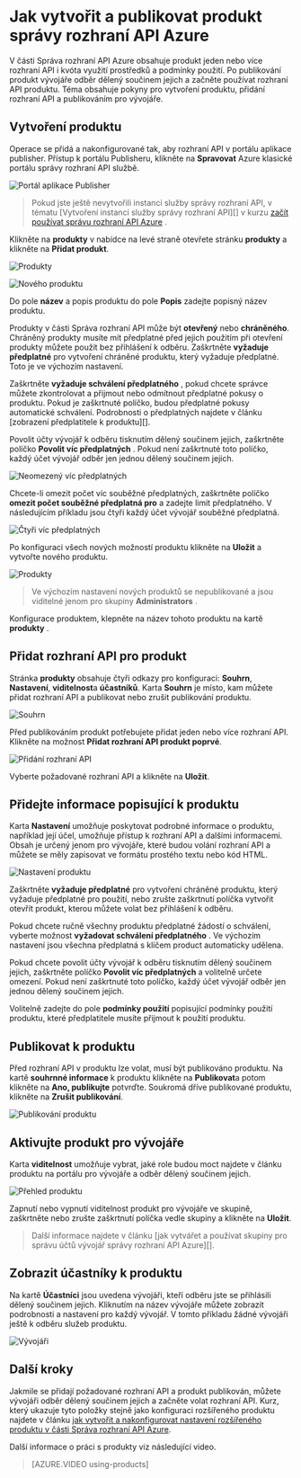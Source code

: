 <properties 
    pageTitle="Jak vytvořit a publikovat produkt správy rozhraní API Azure" 
    description="Naučte se vytvářet a publikovat produkty správy rozhraní API Azure." 
    services="api-management" 
    documentationCenter="" 
    authors="steved0x" 
    manager="erikre" 
    editor=""/>

<tags 
    ms.service="api-management" 
    ms.workload="mobile" 
    ms.tgt_pltfrm="na" 
    ms.devlang="na" 
    ms.topic="article" 
    ms.date="10/25/2016" 
    ms.author="sdanie"/>

# <a name="how-to-create-and-publish-a-product-in-azure-api-management"></a>Jak vytvořit a publikovat produkt správy rozhraní API Azure

V části Správa rozhraní API Azure obsahuje produkt jeden nebo více rozhraní API i kvóta využití prostředků a podmínky použití. Po publikování produkt vývojáře odběr dělený součinem jejich a začněte používat rozhraní API produktu. Téma obsahuje pokyny pro vytvoření produktu, přidání rozhraní API a publikováním pro vývojáře.

## <a name="create-product"> </a>Vytvoření produktu

Operace se přidá a nakonfigurované tak, aby rozhraní API v portálu aplikace publisher. Přístup k portálu Publisheru, klikněte na **Spravovat** Azure klasické portálu správy rozhraní API službě.

![Portál aplikace Publisher][api-management-management-console]

>Pokud jste ještě nevytvořili instanci služby správy rozhraní API, v tématu [Vytvoření instanci služby správy rozhraní API][] v kurzu [začít používat správu rozhraní API Azure][] .

Klikněte na **produkty** v nabídce na levé straně otevřete stránku **produkty** a klikněte na **Přidat produkt**.

![Produkty][api-management-products]

![Nového produktu][api-management-add-new-product]

Do pole **název** a popis produktu do pole **Popis** zadejte popisný název produktu.

Produkty v části Správa rozhraní API může být **otevřený** nebo **chráněného**. Chráněný produkty musíte mít předplatné před jejich použitím při otevření produkty můžete použít bez přihlášení k odběru. Zaškrtněte **vyžaduje předplatné** pro vytvoření chráněné produktu, který vyžaduje předplatné. Toto je ve výchozím nastavení.

Zaškrtněte **vyžaduje schválení předplatného** , pokud chcete správce můžete zkontrolovat a přijmout nebo odmítnout předplatné pokusy o produktu. Pokud je zaškrtnuté políčko, budou předplatné pokusy automatické schválení. Podrobnosti o předplatných najdete v článku [zobrazení předplatitele k produktu][].

Povolit účty vývojář k odběru tisknutím dělený součinem jejich, zaškrtněte políčko **Povolit víc předplatných** . Pokud není zaškrtnuté toto políčko, každý účet vývojář odběr jen jednou dělený součinem jejich.

![Neomezený víc předplatných][api-management-unlimited-multiple-subscriptions]

Chcete-li omezit počet víc souběžné předplatných, zaškrtněte políčko **omezit počet souběžné předplatná pro** a zadejte limit předplatného. V následujícím příkladu jsou čtyři každý účet vývojář souběžné předplatná.

![Čtyři víc předplatných][api-management-four-multiple-subscriptions]

Po konfiguraci všech nových možností produktu klikněte na **Uložit** a vytvořte nového produktu.

![Produkty][api-management-products-page]

>Ve výchozím nastavení nových produktů se nepublikované a jsou viditelné jenom pro skupiny **Administrators** .

Konfigurace produktem, klepněte na název tohoto produktu na kartě **produkty** .

## <a name="add-apis"> </a>Přidat rozhraní API pro produkt

Stránka **produkty** obsahuje čtyři odkazy pro konfiguraci: **Souhrn**, **Nastavení**, **viditelnost**a **účastníků**. Karta **Souhrn** je místo, kam můžete přidat rozhraní API a publikovat nebo zrušit publikování produktu.

![Souhrn][api-management-new-product-summary]

Před publikováním produkt potřebujete přidat jeden nebo více rozhraní API. Klikněte na možnost **Přidat rozhraní API produkt poprvé**.

![Přidání rozhraní API][api-management-add-apis-to-product]

Vyberte požadované rozhraní API a klikněte na **Uložit**.

## <a name="add-description"> </a>Přidejte informace popisující k produktu

Karta **Nastavení** umožňuje poskytovat podrobné informace o produktu, například její účel, umožňuje přístup k rozhraní API a dalšími informacemi. Obsah je určený jenom pro vývojáře, které budou volání rozhraní API a můžete se měly zapisovat ve formátu prostého textu nebo kód HTML.

![Nastavení produktu][api-management-product-settings]

Zaškrtněte **vyžaduje předplatné** pro vytvoření chráněné produktu, který vyžaduje předplatné pro použití, nebo zrušte zaškrtnutí políčka vytvořit otevřít produkt, kterou můžete volat bez přihlášení k odběru.

Pokud chcete ručně všechny produktu předplatné žádostí o schválení, vyberte možnost **vyžadovat schválení předplatného** . Ve výchozím nastavení jsou všechna předplatná s klíčem product automaticky udělena.

Pokud chcete povolit účty vývojář k odběru tisknutím dělený součinem jejich, zaškrtněte políčko **Povolit víc předplatných** a volitelně určete omezení. Pokud není zaškrtnuté toto políčko, každý účet vývojář odběr jen jednou dělený součinem jejich.

Volitelně zadejte do pole **podmínky použití** popisující podmínky použití produktu, které předplatitele musíte přijmout k použití produktu.

## <a name="publish-product"> </a>Publikovat k produktu

Před rozhraní API v produktu lze volat, musí být publikováno produktu. Na kartě **souhrnné informace** k produktu klikněte na **Publikovat**a potom klikněte na **Ano, publikujte** potvrďte. Soukromá dříve publikované produktu, klikněte na **Zrušit publikování**.

![Publikování produktu][api-management-publish-product]

## <a name="make-visible"> </a>Aktivujte produkt pro vývojáře

Karta **viditelnost** umožňuje vybrat, jaké role budou moct najdete v článku produktu na portálu pro vývojáře a odběr dělený součinem jejich.

![Přehled produktu][api-management-product-visiblity]

Zapnutí nebo vypnutí viditelnost produkt pro vývojáře ve skupině, zaškrtněte nebo zrušte zaškrtnutí políčka vedle skupiny a klikněte na **Uložit**.

>Další informace najdete v článku [jak vytvářet a používat skupiny pro správu účtů vývojář správy rozhraní API Azure][].

## <a name="view-subscribers"> </a>Zobrazit účastníky k produktu

Na kartě **Účastníci** jsou uvedena vývojáři, kteří odběru jste se přihlásili dělený součinem jejich. Kliknutím na název vývojáře můžete zobrazit podrobnosti a nastavení pro každý vývojář. V tomto příkladu žádné vývojáři ještě k odběru služeb produktu.

![Vývojáři][api-management-developer-list]

## <a name="next-steps"> </a>Další kroky

Jakmile se přidají požadované rozhraní API a produkt publikován, můžete vývojáři odběr dělený součinem jejich a začněte volat rozhraní API. Kurz, který ukazuje tyto položky stejně jako konfiguraci rozšířeného produktu najdete v článku [jak vytvořit a nakonfigurovat nastavení rozšířeného produktu v části Správa rozhraní API Azure][].

Další informace o práci s produkty viz následující video.

> [AZURE.VIDEO using-products]

[Create a product]: #create-product
[Add APIs to a product]: #add-apis
[Add descriptive information to a product]: #add-description
[Publish a product]: #publish-product
[Make a product visible to developers]: #make-visible
[Zobrazit účastníky k produktu]: #view-subscribers
[Next steps]: #next-steps

[api-management-management-console]: ./media/api-management-howto-add-products/api-management-management-console.png
[api-management-add-product]: ./media/api-management-howto-add-products/api-management-add-product.png
[api-management-add-new-product]: ./media/api-management-howto-add-products/api-management-add-new-product.png
[api-management-unlimited-multiple-subscriptions]: ./media/api-management-howto-add-products/api-management-unlimited-multiple-subscriptions.png
[api-management-four-multiple-subscriptions]: ./media/api-management-howto-add-products/api-management-four-multiple-subscriptions.png
[api-management-products-page]: ./media/api-management-howto-add-products/api-management-products-page.png
[api-management-new-product-summary]: ./media/api-management-howto-add-products/api-management-new-product-summary.png
[api-management-add-apis-to-product]: ./media/api-management-howto-add-products/api-management-add-apis-to-product.png
[api-management-product-settings]: ./media/api-management-howto-add-products/api-management-product-settings.png
[api-management-publish-product]: ./media/api-management-howto-add-products/api-management-publish-product.png
[api-management-product-visiblity]: ./media/api-management-howto-add-products/api-management-product-visibility.png
[api-management-developer-list]: ./media/api-management-howto-add-products/api-management-developer-list.png



[api-management-products]: ./media/api-management-howto-add-products/api-management-products.png
[api-management-]: ./media/api-management-howto-add-products/
[api-management-]: ./media/api-management-howto-add-products/


[How to add operations to an API]: api-management-howto-add-operations.md
[How to create and publish a product]: api-management-howto-add-products.md
[Začít používat správu rozhraní API Azure]: api-management-get-started.md
[Vytvořit instanci služby správy rozhraní API]: api-management-get-started.md#create-service-instance
[Next steps]: #next-steps
[Jak vytvořit a používat skupiny pro správu účtů vývojář správy rozhraní API Azure]: api-management-howto-create-groups.md
[Jak vytvořit a nakonfigurovat nastavení rozšířeného produktu v části Správa rozhraní API Azure]: api-management-howto-product-with-rules.md 